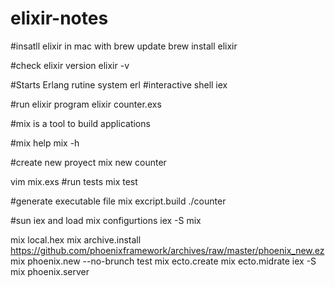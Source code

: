 # elixir-notes

#insatll elixir in mac with
brew update
brew install elixir

#check elixir version
elixir -v

#Starts Erlang rutine system
  erl
#interactive shell
 iex

#run elixir program
elixir counter.exs

#mix is a tool to build applications

#mix help
mix -h

#create new proyect
mix new counter

vim mix.exs
#run tests
mix test 

#generate executable file
mix excript.build
./counter

#sun iex and load mix configurtions
iex -S mix

mix local.hex
mix archive.install https://github.com/phoenixframework/archives/raw/master/phoenix_new.ez
mix phoenix.new --no-brunch test
mix ecto.create
mix ecto.midrate
iex -S mix phoenix.server
